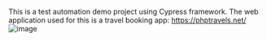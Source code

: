 This is a test automation demo project using Cypress framework.
The web application used for this is a travel booking app: https://phptravels.net/
![image](https://github.com/yundomiel/cypress-project/assets/39444963/f44bba1f-8cbf-4a82-afc3-6b39a33e4cf1)

